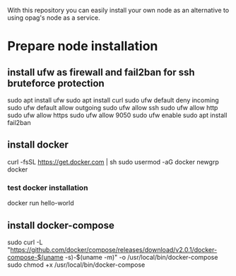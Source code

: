 With this repository you can easily install your own node as an alternative to using opag's node as a service.

# Prepare node installation
## install ufw as firewall and fail2ban for ssh bruteforce protection
sudo apt install ufw
sudo apt install curl
sudo ufw default deny incoming
sudo ufw default allow outgoing
sudo ufw allow ssh
sudo ufw allow http
sudo ufw allow https
sudo ufw allow 9050
sudo ufw enable
sudo apt install fail2ban

## install docker
curl -fsSL https://get.docker.com | sh
sudo usermod -aG docker
newgrp docker
### test docker installation
docker run hello-world
## install docker-compose
sudo curl -L "https://github.com/docker/compose/releases/download/v2.0.1/docker-compose-$(uname -s)-$(uname -m)" -o /usr/local/bin/docker-compose
sudo chmod +x /usr/local/bin/docker-compose
